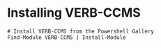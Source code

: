# Installing VERB-CCMS

    # Install VERB-CCMS from the Powershell Gallery
    Find-Module VERB-CCMS | Install-Module
